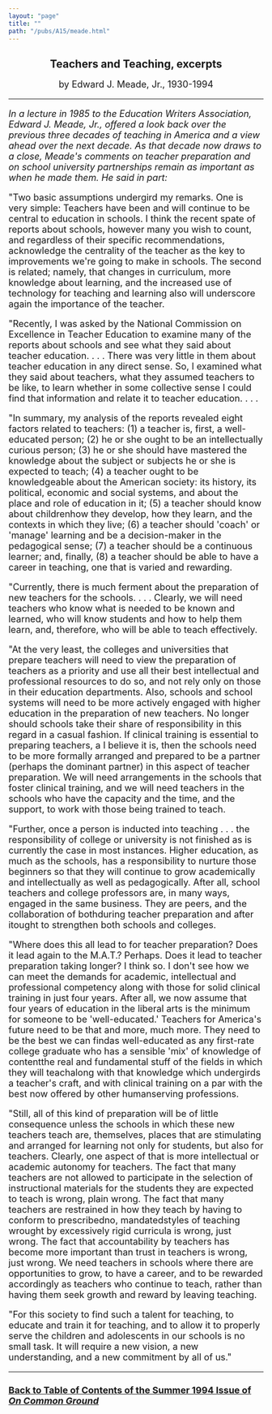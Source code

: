 ```yaml
---
layout: "page"
title: ""
path: "/pubs/A15/meade.html"
---
```

<main>
<center><h2>
Teachers and Teaching, excerpts</h2>
<p><font size="+1">by Edward J. Meade, Jr., 1930-1994
</font></p></center><font size="+1">
<hr/>
<i>In a lecture in 1985 to the Education Writers Association, Edward J.
Meade, Jr., offered a look back over the previous three decades of
teaching in America and a view ahead over the next decade. As that  decade
now draws to a close, Meade's comments on teacher  preparation and on
school university partnerships remain as  important as when he made them.
He said in part:
</i>
<p>
"Two basic assumptions undergird my remarks. One is very simple:  Teachers
have been and will continue to be central to education in  schools. I
think the recent spate of reports about schools, however  many you wish to
count, and regardless of their specific  recommendations, acknowledge the
centrality of the teacher as the  key to improvements we're going to make
in schools. The second is  related; namely, that changes in curriculum,
more knowledge about  learning, and the increased use of technology for
teaching and  learning also will underscore again the importance of the
teacher.
</p><p>
"Recently, I was asked by the National Commission on Excellence in
Teacher Education to examine many of the reports about schools and  see
what they said about teacher education. . . . There was very little  in
them about teacher education in any direct sense. So, I examined  what
they said about teachers, what they assumed teachers to be  like, to learn
whether in some collective sense I could find that  information and relate
it to teacher education. . . . 
</p><p>
"In summary, my analysis of the reports revealed eight factors  related to
teachers: (1) a teacher is, first, a well-educated person;  (2) he or she
ought to be an intellectually curious person; (3) he or  she should have
mastered the knowledge about the subject or  subjects he or she is
expected to teach; (4) a teacher ought to be  knowledgeable about the
American society: its history, its political,  economic and social
systems, and about the place and role of  education in it; (5) a teacher
should know about children­how they  develop, how they learn, and the
contexts in which they live; (6) a  teacher should 'coach' or 'manage'
learning and be a decision-maker  in the pedagogical sense; (7) a teacher
should be a continuous  learner; and, finally, (8) a teacher should be
able to have a career in  teaching, one that is varied and rewarding. 
</p><p>
"Currently, there is much ferment about the preparation of new  teachers
for the schools. . . . Clearly, we will need teachers who  know what is
needed to be known and learned, who will know  students and how to help
them learn, and, therefore, who will be  able to teach effectively. 
</p><p>
"At the very least, the colleges and universities that prepare  teachers
will need to view the preparation of teachers as a priority  and use all
their best intellectual and professional resources to do  so, and not rely
only on those in their education departments. Also,  schools and school
systems will need to be more actively engaged  with higher education in
the preparation of new teachers. No longer  should schools take their
share of responsibility in this regard in a  casual fashion. If clinical
training is essential to preparing  teachers, a I believe it is, then the
schools need to be more formally  arranged and prepared to be a partner
(perhaps the dominant partner)  in this aspect of teacher preparation. We
will need arrangements in  the schools that foster clinical training, and
we will need teachers  in the schools who have the capacity and the time,
and the support,  to work with those being trained to teach. 
</p><p>
"Further, once a person is inducted into teaching . . . the
responsibility of college or university is not finished as is currently
the case in most instances. Higher education, as much as the  schools, has
a responsibility to nurture those beginners so that they  will continue to
grow academically and intellectually as well as  pedagogically. After all,
school teachers and college professors are,  in many ways, engaged in the
same business. They are peers, and the  collaboration of both­during
teacher preparation and after it­ought  to strengthen both schools
and colleges. 
</p><p>
"Where does this all lead to for teacher preparation? Does it lead  again
to the M.A.T.? Perhaps. Does it lead to teacher preparation  taking
longer? I think so. I don't see how we can meet the demands  for academic,
intellectual and professional competency along with  those for solid
clinical training in just four years. After all, we now  assume that four
years of education in the liberal arts is the  minimum for someone to be
'well-educated.' Teachers for America's  future need to be that and more,
much more. They need to be the best  we can find­as well-educated as
any first-rate college graduate  who has a sensible 'mix' of knowledge of
content­the real and  fundamental stuff of the fields in which they
will teach­along with  that knowledge which undergirds a teacher's
craft, and with clinical  training on a par with the best now offered by
other humanserving  professions. 
</p><p>
"Still, all of this kind of preparation will be of little consequence
unless the schools in which these new teachers teach are,  themselves,
places that are stimulating and arranged for learning­ not only for
students, but also for teachers. Clearly, one aspect of  that is more
intellectual or academic autonomy for teachers. The  fact that many
teachers are not allowed to participate in the  selection of instructional
materials for the students they are  expected to teach is wrong, plain
wrong. The fact that many teachers  are restrained in how they teach by
having to conform to  prescribed­no, mandated­styles of teaching
wrought by excessively  rigid curricula is wrong, just wrong. The fact
that accountability by  teachers has become more important than trust in
teachers is  wrong, just wrong. We need teachers in schools where there
are  opportunities to grow, to have a career, and to be rewarded
accordingly as teachers who continue to teach, rather than having  them
seek growth and reward by leaving teaching. 
</p><p>
"For this society to find such a talent for teaching, to educate and
train it for teaching, and to allow it to properly serve the children  and
adolescents in our schools is no small task. It will require a new
vision, a new understanding, and a new commitment by all of us." 
</p><hr/>
<h4><a href=".\">Back to
Table of Contents of the Summer 1994 Issue of <i>On Common
Ground</i></a>
</h4>
</font></main>